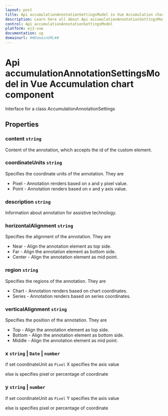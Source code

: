 ```yaml
---
layout: post
title: Api accumulationAnnotationSettingsModel in Vue Accumulation chart component | Syncfusion
description: Learn here all about Api accumulationAnnotationSettingsModel in Syncfusion Vue Accumulation chart component of Syncfusion Essential JS 2 and more.
control: Api accumulationAnnotationSettingsModel 
platform: ej2-vue
documentation: ug
domainurl: ##DomainURL##
---
```


# Api accumulationAnnotationSettingsModel in Vue Accumulation chart component

Interface for a class AccumulationAnnotationSettings

## Properties

### content `string`

Content of the annotation, which accepts the id of the custom element.

### coordinateUnits `string`

Specifies the coordinate units of the annotation. They are
* Pixel - Annotation renders based on x and y pixel value.
* Point - Annotation renders based on x and y axis value.

### description `string`

Information about annotation for assistive technology.

### horizontalAlignment `string`

Specifies the alignment of the annotation. They are
* Near - Align the annotation element as top side.
* Far - Align the annotation element as bottom side.
* Center - Align the annotation element as mid point.

### region `string`

Specifies the regions of the annotation. They are
* Chart - Annotation renders based on chart coordinates.
* Series - Annotation renders based on series coordinates.

### verticalAlignment `string`

Specifies the position of the annotation. They are
* Top - Align the annotation element as top side.
* Bottom - Align the annotation element as bottom side.
* Middle - Align the annotation element as mid point.

### x `string` &#124;  `Date` &#124;  `number`

if set coordinateUnit as `Pixel` X specifies the axis value 

else is specifies pixel or percentage of coordinate

### y `string` &#124;  `number`

if set coordinateUnit as `Pixel` Y specifies the axis value 

else is specifies pixel or percentage of coordinate
